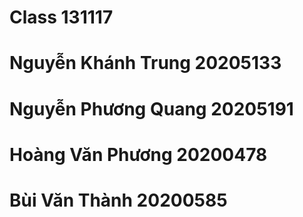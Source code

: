 # Class 131117
# Nguyễn Khánh Trung 20205133
# Nguyễn Phương Quang 20205191
# Hoàng Văn Phương 20200478
# Bùi Văn Thành 20200585
